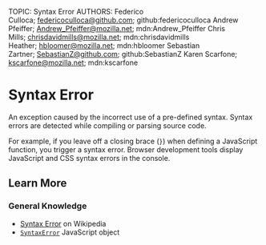 TOPIC: Syntax Error
AUTHORS: Federico Culloca; federicoculloca@github.com; github:federicoculloca
         Andrew Pfeiffer; Andrew_Pfeiffer@mozilla.net; mdn:Andrew_Pfeiffer
         Chris Mills; chrisdavidmills@mozilla.net; mdn:chrisdavidmills
         Heather; hbloomer@mozilla.net; mdn:hbloomer
         Sebastian Zartner; SebastianZ@github.com; github:SebastianZ
         Karen Scarfone; kscarfone@mozilla.net; mdn:kscarfone

# Syntax Error

An exception caused by the incorrect use of a pre-defined syntax. Syntax errors are detected while
compiling or parsing source code.

For example, if you leave off a closing brace (`}`) when defining a JavaScript function,
you trigger a syntax error.  Browser development tools display
JavaScript and CSS syntax errors in the console.

## Learn More

### General Knowledge

- [Syntax Error](https://en.wikipedia.org/wiki/Syntax%20error) on Wikipedia
- [`SyntaxError`](https://wiki.developer.mozilla.org/en-US/docs/Web/JavaScript/Reference/Global_Objects/SyntaxError)
JavaScript object
